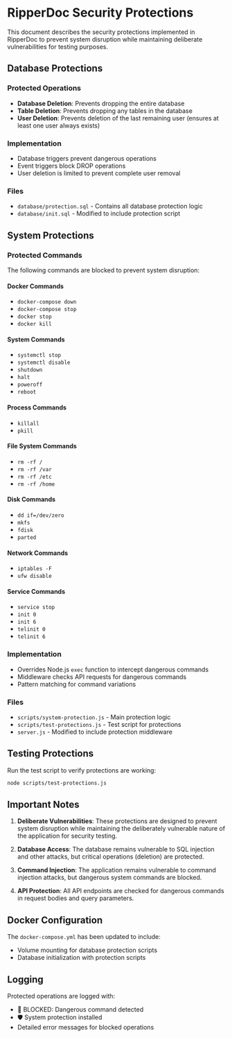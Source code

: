 # RipperDoc Security Protections

This document describes the security protections implemented in RipperDoc to prevent system disruption while maintaining deliberate vulnerabilities for testing purposes.

## Database Protections

### Protected Operations
- **Database Deletion**: Prevents dropping the entire database
- **Table Deletion**: Prevents dropping any tables in the database
- **User Deletion**: Prevents deletion of the last remaining user (ensures at least one user always exists)

### Implementation
- Database triggers prevent dangerous operations
- Event triggers block DROP operations
- User deletion is limited to prevent complete user removal

### Files
- `database/protection.sql` - Contains all database protection logic
- `database/init.sql` - Modified to include protection script

## System Protections

### Protected Commands
The following commands are blocked to prevent system disruption:

#### Docker Commands
- `docker-compose down`
- `docker-compose stop`
- `docker stop`
- `docker kill`

#### System Commands
- `systemctl stop`
- `systemctl disable`
- `shutdown`
- `halt`
- `poweroff`
- `reboot`

#### Process Commands
- `killall`
- `pkill`

#### File System Commands
- `rm -rf /`
- `rm -rf /var`
- `rm -rf /etc`
- `rm -rf /home`

#### Disk Commands
- `dd if=/dev/zero`
- `mkfs`
- `fdisk`
- `parted`

#### Network Commands
- `iptables -F`
- `ufw disable`

#### Service Commands
- `service stop`
- `init 0`
- `init 6`
- `telinit 0`
- `telinit 6`

### Implementation
- Overrides Node.js `exec` function to intercept dangerous commands
- Middleware checks API requests for dangerous commands
- Pattern matching for command variations

### Files
- `scripts/system-protection.js` - Main protection logic
- `scripts/test-protections.js` - Test script for protections
- `server.js` - Modified to include protection middleware

## Testing Protections

Run the test script to verify protections are working:

```bash
node scripts/test-protections.js
```

## Important Notes

1. **Deliberate Vulnerabilities**: These protections are designed to prevent system disruption while maintaining the deliberately vulnerable nature of the application for security testing.

2. **Database Access**: The database remains vulnerable to SQL injection and other attacks, but critical operations (deletion) are protected.

3. **Command Injection**: The application remains vulnerable to command injection attacks, but dangerous system commands are blocked.

4. **API Protection**: All API endpoints are checked for dangerous commands in request bodies and query parameters.

## Docker Configuration

The `docker-compose.yml` has been updated to include:
- Volume mounting for database protection scripts
- Database initialization with protection scripts

## Logging

Protected operations are logged with:
- 🚫 BLOCKED: Dangerous command detected
- 🛡️ System protection installed
- Detailed error messages for blocked operations 